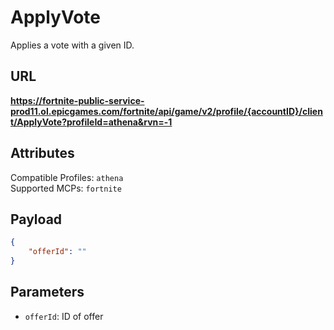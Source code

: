 # ApplyVote
Applies a vote with a given ID.

## URL
**https://fortnite-public-service-prod11.ol.epicgames.com/fortnite/api/game/v2/profile/{accountID}/client/ApplyVote?profileId=athena&rvn=-1**

## Attributes
Compatible Profiles: `athena`  
Supported MCPs: `fortnite`

## Payload
```json
{
    "offerId": ""
}
```

## Parameters
- `offerId`: ID of offer
